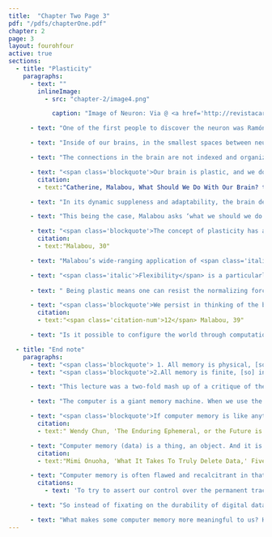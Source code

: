 ```yaml
---
title:  "Chapter Two Page 3"
pdf: "/pdfs/chapterOne.pdf"
chapter: 2
page: 3
layout: fourohfour
active: true
sections:
  - title: "Plasticity"
    paragraphs:
      - text: ""
        inlineImage:
          - src: "chapter-2/image4.png"

            caption: "Image of Neuron: Via @ <a href='http://revistacarbono.com/artigos/03-entrevista-sidarta-ribeiro/'>Carbono</a>"

      - text: "One of the first people to discover the neuron was Ramón y Cajal. In his drawings of a brain neuron, Cajal demonstrated his unique technique of using silver to trace the cell membranes. He used a microscope and traced what he saw onto a piece of paper. His attempt of ‘cartographing’ the connection between the synapses is visible in his drawing. By viewing this picture, <a href='https://s-media-cache-ak0.pinimg.com/originals/6b/5a/6f/6b5a6f3ff840593688cedd4f735631ee.jpg'>one can imagine Cajal in his makeshift lab</a>, tracing the synaptic modulation, trying to understand how brain works."

      - text: "Inside of our brains, in the smallest spaces between neurons, there are synapses. When an action potential activates the neuron, a signal that travels through the synapse and releases neurotransmitters. This movement of contraction and expansion in the synaptic gap contributes to transmitting a ‘message’. And when there’s a stimulation, the connections between neurons change with lighting fast speed. Repeated experiences strengthen associations between certain parts of the brain, thus creating long term memory.  "

      - text: "The connections in the brain are not indexed and organized in a static format. One neuron can be connected to different places and can be activated by different cues. When we use language, we activate different parts of the brain. For example, when we say ‘apple’, the parts of our brain associated with memory, language, taste, sight, smell and experience may be activated. The connections function as filters and other times as amplifiers, through many layers of abstractions. Observing all this, Catherine Malabou, a neuroscientist and a philosopher, makes this broader point: "

      - text: "<span class='blockquote'>Our brain is plastic, and we do not know it. We are completely ignorant of this dynamic, this organization, and this structure… Meanwhile, plasticity directly contradicts rigidity. It is its exact antonym. In ordinary speech, it designates suppleness, a faculty for adaptation, the ability to evolve. <span class='citation-num'>15</span></span>"
        citation:
        - text:"Catherine, Malabou, What Should We Do With Our Brain? trans. Sebastian Rand (New York: Fordham University Press, 2009), 5."

      - text: "In its dynamic suppleness and adaptability, the brain demonstrates the quality of <span class='italic'>plasticity</span>. This refers to the incredible changeability of the synapses, the small gaps between the neurons, in response to stimuli. It refers to how neurons and neural connections can receive form and give form to alter their collective structure and function. <span class='italic'>Plasticity</span> is differentiated from <span class='italic'>rigidity</span>, which means to become immobile or static. "

      - text: "This being the case, Malabou asks ‘what we should we do with our brain?’ I think this is a great question. The question is not how we should <span class='italic'>use</span> our brain, but how can we <span class='italic'>occupy</span> the brain? It is one organ that we really don’t understand but completely rely on every second of our existence. We may be better positioned to see the implications of brain plasticity by first considering the notion of <span class='italic'>plasticity</span> more broadly."

      - text: "<span class='blockquote'>The concept of plasticity has an aesthetic dimension (sculpture, malleability), just as much as an ethical one (solicitude, treatment, help, repair, rescue) and a political one (responsibility in the double movement of the receiving and the giving for form). <span class='citation-num'>16</span></span>"
        citation:
        - text:"Malabou, 30"

      - text: "Malabou’s wide-ranging application of <span class='italic'>plasticity</span>as receiving and giving form offers an alternative framework for thinking about the social and political realms we inhabit. This is where we begin to see some connections between plasticity as manifest in our brains and in our shared lives. In particular, it sheds a light on how our complicity, or participation, in the dominant world systems of capitalism requires us to operate within the counter-paradigm of flexibility."

      - text: "<span class='italic'>Flexibility</span> is a particularly relevant notion that many people who’ve worked as freelancers can relate to. It’s the ability to be everything and do everything on demand. One is asked to be flexible in the workplace, in relationships and in their relationship with the world. The word (flexibility) is tied to ‘employability.’ We are asked to be so flexible in our everyday life; we are asked to be so many things at the same time. If flexibile life is that of exploitation and innovation, plastic life is that of empowerment and invention. We can also ask if our being ‘flexible’ worsens the complex entanglement of exploitation and alienation. "    
        
      - text: " Being plastic means one can resist the normalizing forces of capitalism and create alternatives, while also perceiving the world with humility and presence. But how can we stay informed and mindful about our existence? To view the entire brain system as one of plasticity leads to ideas of a more progressive relationship between humans, computers and the world. It begins by remembering (giving form) and forgetting (receiving form) in lived reality. This can mean a lot of things. Being more conscious of the temporal nature of computer memory; not obsessing over the impermanence of memory; being more engaged with the present. Accepting the inevitable loss of data with grace. Malabou wants to shake us from our stupor and convey the power of give and take, of plasticity:"

      - text: "<span class='blockquote'>We persist in thinking of the brain as a centralized, rigidified, mechanical organization, and of the mechanical itself as a brain reduced to the work of calculation. Perhaps, as I have said, this is because plasticity is precisely the form of our world and because we are so immersed in it, so constituted by it, that we experience it without either thinking it or being conscious of it. We do this to such an extent that we no longer see that it structures our lives and sketches a certain portrait of power. We find here the poetical and aesthetic force that is the fundamental, organizing attribute of plasticity: its power to configure the world. <span class='citation-num'>17</span></span>"
        citation:
        - text:"<span class='citation-num'>12</span> Malabou, 39"

      - text: "Is it possible to configure the world through computation? <span class='italic'>I’d answer yes, since computers are essentially a human invention</span>. Recall that Funes, like computers, had the curse of not forgetting and was rigid with memories such that he could not make or change his world. Can we combine our plasticity with the rigidities of computers to configure the world around us, specifically, by imagining poetic use of computer memory? Poetic computation can be a way of organizing digital memory, and thus configuring the world, for the way a set of information is configured is as important as the information itself.   "

  - title: "End note"
    paragraphs:
      - text: "<span class='blockquote'> 1. All memory is physical, [so] information is material</span>"
      - text: "<span class='blockquote'>2.All memory is finite, [so] information is ephemeral</span>"

      - text: "This lecture was a two-fold mash up of a critique of the Memex and an exploration of the concept of plasticity. I’d like to collect these disparate ideas back into aesthetic questions regarding computation. "

      - text: "The computer is a giant memory machine. When we use the computer, we are, in essence, making memories of our perception, experience and thoughts. Computer memory is physical, even at the level of signals inside of digital electronics. But contrary to Bush’s vision, the computer is an unreliable memory machine. As much as the computer remembers, it tends to forget as well, just not in the ways we want. Indeed, Chun writes that memory always disappears, whether digital or physical: "

      - text: "<span class='blockquote'>If computer memory is like anything, it is like erasable writing; but, if a penciled word can be erased because graphite is soft, a computer’s memory can be rewritten because its surface constantly fades.<span class='citation-num'>18</span></span>"
        citation:
        - text:" Wendy Chun, 'The Enduring Ephemeral, or the Future is a Memory,' ADD PAGE NUMBER"

      - text: "Computer memory (data) is a thing, an object. And it is subject to the same constraints of all physical objects. All computer memory is just electrical charges held momentarily in a complex weave of circuits. And all computer memory is stored on a physical hard disk or in the cloud, which also involves physical hardware. As Mimi Onuoha points out, “All data, from dutiful Facebook likes to iCloud selfies to every secret NSA database, is stored on a physical device somewhere.'<span class='citation-num'>19</span>"
        citation:
        - text:"Mimi Onuoha, 'What It Takes To Truly Delete Data,' FiveThirtyEight, last modified Jan. 30, 2016, https://fivethirtyeight.com/features/what-it-takes-to-truly-delete-data/."

      - text: "Computer memory is often flawed and recalcitrant in that what you want to be permanent gets lost and what's supposed to be temporary sticks around forever. Because backups are not always reliable, and the possibility of losing data is always present, corporations have developed many solutions designed to produce profit (and some might argue to hold data hostage) to try to preserve one’s computer memory. In the final analysis, though, the life and death of data is often beyond our own control<span class='citation-num'>20</span>  "
        citations: 
          - text: 'To try to assert our control over the permanent trace of our activity online, activists claim the “<a href="https://en.wikipedia.org/wiki/Right_to_be_forgotten">Right to be forgotten</a>.” It essentially claims that as free individuals, we should have the right to be forgotten through the agency of deciding how our computer memory will be shared online after our death, if at all.'

      - text: "So instead of fixating on the durability of digital data, let’s focus on the complexities of computer memory, its fragility and its resilience, through an artistic vision. The poetic computation is about challenging what is possible within the constraints of computation. Instead of seeking more efficient ways of preserving computer memory, more interesting and urgent questions await us."

      - text: "What makes some computer memory more meaningful to us? How does computation affect the way we remember the past, live in the present and project the future? How can we use computation as a tool to understand how we think and remember? What are the emotional resonances with certain types of computer memory? What is the poetry that can be written through computer memory? What are the ethical responsibilities of creating computer memory? "
---
```


